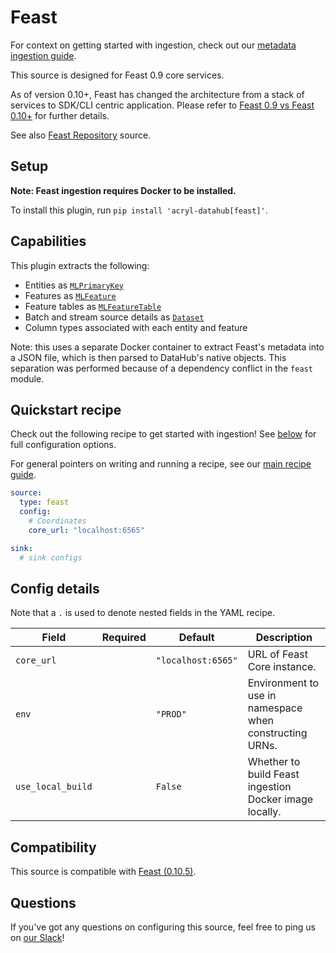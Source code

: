 # Feast

For context on getting started with ingestion, check out our [metadata ingestion guide](../README.md).

This source is designed for Feast 0.9 core services.

As of version 0.10+, Feast has changed the architecture from a stack of services to SDK/CLI centric application. Please refer to [Feast 0.9 vs Feast 0.10+](https://docs.feast.dev/project/feast-0.9-vs-feast-0.10+) for further details.

See also [Feast Repository](feast_repository.md) source.

## Setup

**Note: Feast ingestion requires Docker to be installed.**

To install this plugin, run `pip install 'acryl-datahub[feast]'`.

## Capabilities

This plugin extracts the following:

- Entities as [`MLPrimaryKey`](https://datahubproject.io/docs/graphql/objects#mlprimarykey)
- Features as [`MLFeature`](https://datahubproject.io/docs/graphql/objects#mlfeature)
- Feature tables as [`MLFeatureTable`](https://datahubproject.io/docs/graphql/objects#mlfeaturetable)
- Batch and stream source details as [`Dataset`](https://datahubproject.io/docs/graphql/objects#dataset)
- Column types associated with each entity and feature

Note: this uses a separate Docker container to extract Feast's metadata into a JSON file, which is then
parsed to DataHub's native objects. This separation was performed because of a dependency conflict in the `feast` module.

## Quickstart recipe

Check out the following recipe to get started with ingestion! See [below](#config-details) for full configuration options.

For general pointers on writing and running a recipe, see our [main recipe guide](../README.md#recipes).

```yml
source:
  type: feast
  config:
    # Coordinates
    core_url: "localhost:6565"

sink:
  # sink configs
```

## Config details

Note that a `.` is used to denote nested fields in the YAML recipe.

| Field             | Required | Default            | Description                                             |
| ----------------- | -------- | ------------------ | ------------------------------------------------------- |
| `core_url`        |          | `"localhost:6565"` | URL of Feast Core instance.                             |
| `env`             |          | `"PROD"`           | Environment to use in namespace when constructing URNs. |
| `use_local_build` |          | `False`            | Whether to build Feast ingestion Docker image locally.  |

## Compatibility

This source is compatible with [Feast (0.10.5)](https://github.com/feast-dev/feast/releases/tag/v0.10.5).

## Questions

If you've got any questions on configuring this source, feel free to ping us on [our Slack](https://slack.datahubproject.io/)!
